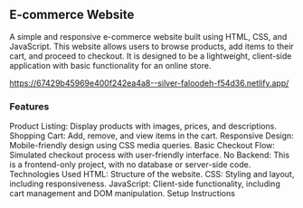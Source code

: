 <h2>E-commerce Website</h3>
A simple and responsive e-commerce website built using HTML, CSS, and JavaScript. This website allows users to browse products, add items to their cart, and proceed to checkout. It is designed to be a lightweight, client-side application with basic functionality for an online store.

https://67429b45969e400f242ea4a8--silver-faloodeh-f54d36.netlify.app/


<h3>Features</h3>

Product Listing: Display products with images, prices, and descriptions.
Shopping Cart: Add, remove, and view items in the cart.
Responsive Design: Mobile-friendly design using CSS media queries.
Basic Checkout Flow: Simulated checkout process with user-friendly interface.
No Backend: This is a frontend-only project, with no database or server-side code.
Technologies Used
HTML: Structure of the website.
CSS: Styling and layout, including responsiveness.
JavaScript: Client-side functionality, including cart management and DOM manipulation.
Setup Instructions



